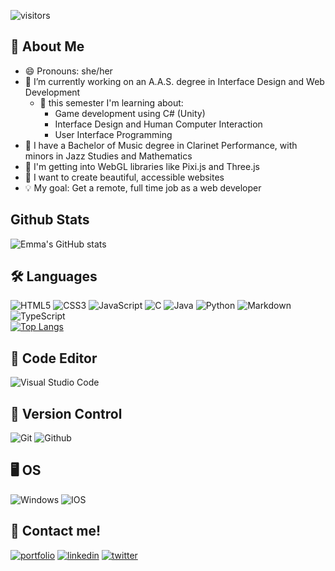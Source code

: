 ![visitors](https://visitor-badge.glitch.me/badge?page_id=emgrey02.emgrey02&left_color=blue&right_color=purple)
    
## 🦑 About Me 
- 😄 Pronouns: she/her
- 🔭 I’m currently working on an A.A.S. degree in Interface Design and Web Development
    - 🌱 this semester I'm learning about:
        - Game development using C# (Unity)
        - Interface Design and Human Computer Interaction
        - User Interface Programming
- 🎵 I have a Bachelor of Music degree in Clarinet Performance, with minors in Jazz Studies and Mathematics
- 💜 I'm getting into WebGL libraries like Pixi.js and Three.js
- 🌟 I want to create beautiful, accessible websites
- 💡 My goal: Get a remote, full time job as a web developer

## Github Stats
![Emma's GitHub stats](https://github-stats-alpha.vercel.app/api/?username=emgrey02&cc=8972AC&tc=000&ic=fff&bc=8972AC)

## 🛠 Languages
![HTML5](https://img.shields.io/badge/html5-%23E34F26.svg?style=for-the-badge&logo=html5&logoColor=white) ![CSS3](https://img.shields.io/badge/css3-%231572B6.svg?style=for-the-badge&logo=css3&logoColor=white) ![JavaScript](https://img.shields.io/badge/javascript-%23323330.svg?style=for-the-badge&logo=javascript&logoColor=%23F7DF1E) ![C](https://img.shields.io/badge/c-%2300599C.svg?style=for-the-badge&logo=c&logoColor=white) ![Java](https://img.shields.io/badge/java-%23ED8B00.svg?style=for-the-badge&logo=java&logoColor=white) ![Python](https://img.shields.io/badge/python-3670A0?style=for-the-badge&logo=python&logoColor=ffdd54) ![Markdown](https://img.shields.io/badge/markdown-%23000000.svg?style=for-the-badge&logo=markdown&logoColor=white) ![TypeScript](https://img.shields.io/badge/typescript-%23007ACC.svg?style=for-the-badge&logo=typescript&logoColor=white) <br>
[![Top Langs](https://github-readme-stats.vercel.app/api/top-langs/?username=emgrey02&layout=compact&bg_color=8972AC&title_color=000&hide_border=true&text_color=000)](https://github.com/emgrey02/github-readme-stats)

## :page_with_curl: Code Editor
![Visual Studio Code](https://img.shields.io/badge/Visual%20Studio%20Code-0078d7.svg?style=for-the-badge&logo=visual-studio-code&logoColor=white)

## :floppy_disk: Version Control
![Git](https://img.shields.io/badge/git-%23F05033.svg?style=for-the-badge&logo=git&logoColor=white) ![Github](https://img.shields.io/badge/GitHub-100000?style=for-the-badge&logo=github&logoColor=white)

## :desktop_computer: OS
![Windows](https://img.shields.io/badge/Windows-0078D6?style=for-the-badge&logo=windows&logoColor=white) ![IOS](https://img.shields.io/badge/iOS-000000?style=for-the-badge&logo=ios&logoColor=white) 

## 🔗 Contact me!
[![portfolio](https://img.shields.io/badge/my_portfolio-000?style=for-the-badge&logo=ko-fi&logoColor=white)](https://emgrey02.github.io/)
[![linkedin](https://img.shields.io/badge/linkedin-0A66C2?style=for-the-badge&logo=linkedin&logoColor=white)](https://www.linkedin.com/in/emma-grey-289321190/)
[![twitter](https://img.shields.io/badge/twitter-1DA1F2?style=for-the-badge&logo=twitter&logoColor=white)](https://twitter.com/greyypse)


